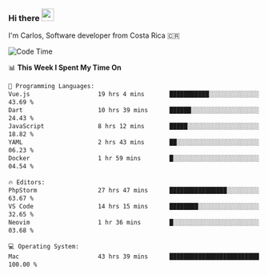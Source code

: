 ### Hi there <img src="https://media.giphy.com/media/hvRJCLFzcasrR4ia7z/giphy.gif" width="25px" height="25px">

I'm Carlos, Software developer from Costa Rica 🇨🇷

[//]: # (<a href="https://app.daily.dev/carum98"><img src="https://github.com/carum98/carum98/blob/main/devcard.svg" width="400" alt="Carlos Umaña Acevedo's Dev Card"/></a>)


<!--START_SECTION:waka-->
![Code Time](http://img.shields.io/badge/Code%20Time-10%2C586%20hrs%2043%20mins-blue)

📊 **This Week I Spent My Time On** 

```text
💬 Programming Languages: 
Vue.js                   19 hrs 4 mins       ███████████░░░░░░░░░░░░░░   43.69 % 
Dart                     10 hrs 39 mins      ██████░░░░░░░░░░░░░░░░░░░   24.43 % 
JavaScript               8 hrs 12 mins       █████░░░░░░░░░░░░░░░░░░░░   18.82 % 
YAML                     2 hrs 43 mins       ██░░░░░░░░░░░░░░░░░░░░░░░   06.23 % 
Docker                   1 hr 59 mins        █░░░░░░░░░░░░░░░░░░░░░░░░   04.54 % 

🔥 Editors: 
PhpStorm                 27 hrs 47 mins      ████████████████░░░░░░░░░   63.67 % 
VS Code                  14 hrs 15 mins      ████████░░░░░░░░░░░░░░░░░   32.65 % 
Neovim                   1 hr 36 mins        █░░░░░░░░░░░░░░░░░░░░░░░░   03.68 % 

💻 Operating System: 
Mac                      43 hrs 39 mins      █████████████████████████   100.00 % 
```
<!--END_SECTION:waka-->

